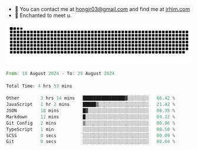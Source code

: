 - 📧 You can contact me at hongjr03@gmail.com and find me at [jrhim.com](https://jrhim.com/)
- 💜 Enchanted to meet u.

![snake_animation](https://raw.githubusercontent.com/hongjr03/hongjr03/output/github-contribution-grid-snake.svg)

<!--START_SECTION:waka-->

```rust
From: 18 August 2024 - To: 25 August 2024

Total Time: 4 hrs 53 mins

Other        3 hrs 14 mins   ████████████████▓░░░░░░░░   66.42 %
JavaScript   1 hr 2 mins     █████▒░░░░░░░░░░░░░░░░░░░   21.42 %
JSON         18 mins         █▓░░░░░░░░░░░░░░░░░░░░░░░   06.35 %
Markdown     12 mins         █░░░░░░░░░░░░░░░░░░░░░░░░   04.22 %
Git Config   2 mins          ▒░░░░░░░░░░░░░░░░░░░░░░░░   00.96 %
TypeScript   1 min           ░░░░░░░░░░░░░░░░░░░░░░░░░   00.50 %
SCSS         0 secs          ░░░░░░░░░░░░░░░░░░░░░░░░░   00.09 %
Git          0 secs          ░░░░░░░░░░░░░░░░░░░░░░░░░   00.04 %
```

<!--END_SECTION:waka-->

